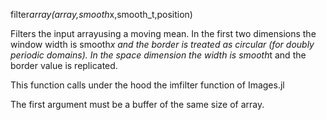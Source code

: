 filter*array(array,smooth*x,smooth_t,position)

Filters the input arrayusing a moving mean. In the first two dimensions the window width is smooth*x and the border is treated as circular (for doubly periodic domains). In the space dimension the width is smooth*t and the border value is replicated.

This function calls under the hood the imfilter function of Images.jl

The first argument must be a buffer of the same size of array.
